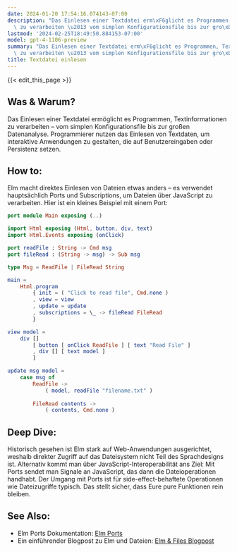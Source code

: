 ```yaml
---
date: 2024-01-20 17:54:16.074143-07:00
description: "Das Einlesen einer Textdatei erm\xF6glicht es Programmen, Textinformationen\
  \ zu verarbeiten \u2013 vom simplen Konfigurationsfile bis zur gro\xDFen Datenanalyse.\u2026"
lastmod: '2024-02-25T18:49:50.884153-07:00'
model: gpt-4-1106-preview
summary: "Das Einlesen einer Textdatei erm\xF6glicht es Programmen, Textinformationen\
  \ zu verarbeiten \u2013 vom simplen Konfigurationsfile bis zur gro\xDFen Datenanalyse.\u2026"
title: Textdatei einlesen
---
```


{{< edit_this_page >}}

## Was & Warum?
Das Einlesen einer Textdatei ermöglicht es Programmen, Textinformationen zu verarbeiten – vom simplen Konfigurationsfile bis zur großen Datenanalyse. Programmierer nutzen das Einlesen von Textdaten, um interaktive Anwendungen zu gestalten, die auf Benutzereingaben oder Persistenz setzen.

## How to:
Elm macht direktes Einlesen von Dateien etwas anders – es verwendet hauptsächlich Ports und Subscriptions, um Dateien über JavaScript zu verarbeiten. Hier ist ein kleines Beispiel mit einem Port:

```Elm
port module Main exposing (..)

import Html exposing (Html, button, div, text)
import Html.Events exposing (onClick)

port readFile : String -> Cmd msg
port fileRead : (String -> msg) -> Sub msg

type Msg = ReadFile | FileRead String

main =
    Html.program
        { init = ( "Click to read file", Cmd.none )
        , view = view
        , update = update
        , subscriptions = \_ -> fileRead FileRead
        }

view model =
    div []
        [ button [ onClick ReadFile ] [ text "Read File" ]
        , div [] [ text model ]
        ]

update msg model =
    case msg of
        ReadFile ->
            ( model, readFile "filename.txt" )
            
        FileRead contents ->
            ( contents, Cmd.none )
```

## Deep Dive:
Historisch gesehen ist Elm stark auf Web-Anwendungen ausgerichtet, weshalb direkter Zugriff auf das Dateisystem nicht Teil des Sprachdesigns ist. Alternativ kommt man über JavaScript-Interoperabilität ans Ziel: Mit Ports sendet man Signale an JavaScript, das dann die Dateioperationen handhabt. Der Umgang mit Ports ist für side-effect-behaftete Operationen wie Dateizugriffe typisch. Das stellt sicher, dass Eure pure Funktionen rein bleiben.

## See Also:
- Elm Ports Dokumentation: [Elm Ports](https://guide.elm-lang.org/interop/ports.html)
- Ein einführender Blogpost zu Elm und Dateien: [Elm & Files Blogpost](https://elm-lang.org/news/)
